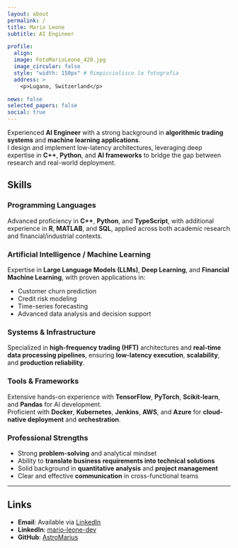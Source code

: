 ```yaml
---
layout: about
permalink: /
title: Mario Leone
subtitle: AI Engineer 

profile:
  align: 
  image: FotoMarioLeone_420.jpg
  image_circular: false
  style: "width: 150px" # Rimpicciolisco la fotografia
  address: >
    <p>Lugano, Switzerland</p>

news: false
selected_papers: false
social: true
---
```

Experienced **AI Engineer** with a strong background in **algorithmic trading systems** and **machine learning applications**.  
I design and implement low-latency architectures, leveraging deep expertise in **C++**, **Python**, and **AI frameworks** to bridge the gap between research and real-world deployment.

## Skills

### Programming Languages
Advanced proficiency in **C++**, **Python**, and **TypeScript**, with additional experience in **R**, **MATLAB**, and **SQL**, applied across both academic research and financial/industrial contexts.

### Artificial Intelligence / Machine Learning
Expertise in **Large Language Models (LLMs)**, **Deep Learning**, and **Financial Machine Learning**, with proven applications in:
- Customer churn prediction  
- Credit risk modeling  
- Time-series forecasting  
- Advanced data analysis and decision support  

### Systems & Infrastructure
Specialized in **high-frequency trading (HFT)** architectures and **real-time data processing pipelines**, ensuring **low-latency execution**, **scalability**, and **production reliability**.

### Tools & Frameworks
Extensive hands-on experience with **TensorFlow**, **PyTorch**, **Scikit-learn**, and **Pandas** for AI development.  
Proficient with **Docker**, **Kubernetes**, **Jenkins**, **AWS**, and **Azure** for **cloud-native deployment** and **orchestration**.

### Professional Strengths
- Strong **problem-solving** and analytical mindset  
- Ability to **translate business requirements into technical solutions**  
- Solid background in **quantitative analysis** and **project management**  
- Clear and effective **communication** in cross-functional teams  

---

## Links
- **Email**: Available via [LinkedIn](https://linkedin.com/in/mario-leone-dev)  
- **LinkedIn**: [mario-leone-dev](https://linkedin.com/in/mario-leone-dev)  
- **GitHub**: [AstroMarius](https://github.com/AstroMarius)  
